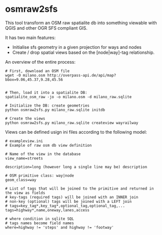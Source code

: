 # osmraw2sfs

This tool transform an OSM raw spatialite db into something viewable with QGIS and other OGR SFS compliant GIS.

It has two main features:

* Initialise sfs geometry in a given projection for ways and nodes
* Create / drop spatial views based on the [node|way]-tag relationship.

An overview of the entire process:


```
# First, download an OSM file
wget -O milano.osm http://overpass-api.de/api/map?bbox=9.06,45.37,9.28,45.56


# Then, load it into a spatialite DB:
spatialite_osm_raw -jo -o milano.osm -d milano_raw.sqlite

# Initialize the DB: create geometries 
python osmraw2sfs.py milano_raw.sqlite initdb

# Create the views
python osmraw2sfs.py milano_raw.sqlite createview wayrailway

```


Views can be defined usign ini files according to the following model:

```
# exampleview.ini
# Example of raw osm db view definition

# Name of the view in the database
view_name=streets

description=long (however long a single line may be) description 

# OSM primitive class: way|node
geom_class=way

# List of tags that will be joined to the primitive and returned in the view as fields
# key-tags (required tags) will be joined with an INNER join
# non-key (optional) tags will be joined with a LEFT join
# tags=key_tag*,key_tag*,optional_tag,optional_tag,...
tags=highway*,name,oneway,lanes,access

# where condition in sqlite SQL
# tags names become field names
where=highway != 'steps' and highway != 'footway' 

```


